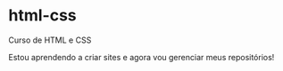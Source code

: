 # html-css
 Curso de HTML e CSS

 Estou aprendendo a criar sites e agora vou gerenciar meus repositórios!

